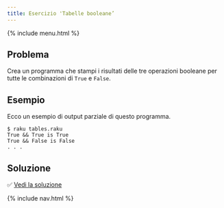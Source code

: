```yaml
---
title: Esercizio 'Tabelle booleane’
---
```


{% include menu.html %}

## Problema

Crea un programma che stampi i risultati delle tre operazioni booleane per tutte le combinazioni di `True` e `False`.

## Esempio

Ecco un esempio di output parziale di questo programma.

```console
$ raku tables.raku
True && True is True
True && False is False
. . .
```

## Soluzione

✅ [Vedi la soluzione](solution)

{% include nav.html %}